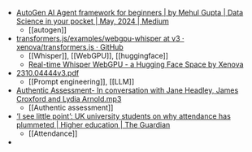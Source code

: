 - [AutoGen AI Agent framework for beginners | by Mehul Gupta | Data Science in your pocket | May, 2024 | Medium](https://medium.com/data-science-in-your-pocket/autogen-ai-agent-framework-for-beginners-fb6bb8575246)
	- [[autogen]]
- [transformers.js/examples/webgpu-whisper at v3 · xenova/transformers.js · GitHub](https://github.com/xenova/transformers.js/tree/v3/examples/webgpu-whisper)
	- [[Whisper]], [[WebGPU]], [[huggingface]]
	- [Real-time Whisper WebGPU - a Hugging Face Space by Xenova](https://huggingface.co/spaces/Xenova/realtime-whisper-webgpu)
- [2310.04444v3.pdf](https://arxiv.org/pdf/2310.04444)
	- [[Prompt engineering]], [[LLM]]
- [Authentic Assessment- In conversation with Jane Headley, James Croxford and Lydia Arnold.mp3](https://figshare.edgehill.ac.uk/articles/media/Authentic_Assessment-_In_conversation_with_Jane_Headley_James_Croxford_and_Lydia_Arnold_mp3/25610979/1)
	- [[Authentic assessment]]
- [‘I see little point’: UK university students on why attendance has plummeted | Higher education | The Guardian](https://www.theguardian.com/education/article/2024/may/28/i-see-little-point-uk-university-students-on-why-attendance-has-plummeted)
	- [[Attendance]]
-